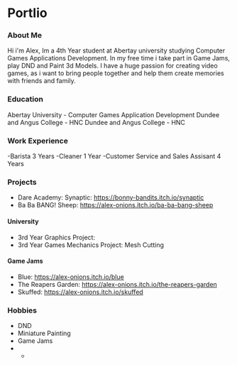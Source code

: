 # Portlio

### About Me
Hi i'm Alex, Im a 4th Year student at Abertay university studying Computer Games Applications Development. In my free time i take part in Game Jams, play DND and Paint 3d Models. I have a huge passion for creating video games, as i want to bring people together and help them create memories with friends and family. 

### Education
Abertay University - Computer Games Application Development
Dundee and Angus College - HNC
Dundee and Angus College - HNC


### Work Experience
-Barista 3 Years
-Cleaner 1 Year
-Customer Service and Sales Assisant 4 Years

### Projects
- Dare Academy: Synaptic: https://bonny-bandits.itch.io/synaptic
- Ba Ba BANG! Sheep: https://alex-onions.itch.io/ba-ba-bang-sheep
  
#### University
- 3rd Year Graphics Project: 
- 3rd Year Games Mechanics Project: Mesh Cutting 
#### Game Jams
- Blue: https://alex-onions.itch.io/blue
- The Reapers Garden: https://alex-onions.itch.io/the-reapers-garden
- Skuffed: https://alex-onions.itch.io/skuffed

  
### Hobbies
- DND
- Miniature Painting
- Game Jams
- -
